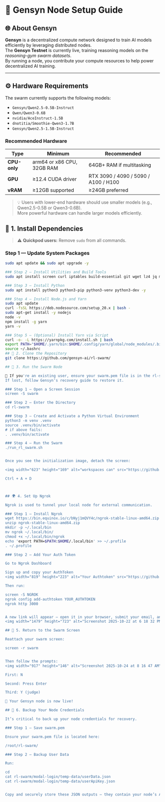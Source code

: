# 🧠 Gensyn Node Setup Guide

## 🌐 About Gensyn

**Gensyn** is a decentralized compute network designed to train AI models efficiently by leveraging distributed nodes.  
The **Gensyn Testnet** is currently live, training reasoning models on the *reasoning-gym swarm datasets*.  
By running a node, you contribute your compute resources to help power decentralized AI training.

---

## ⚙️ Hardware Requirements

The swarm currently supports the following models:

- `Gensyn/Qwen2.5-0.5B-Instruct`  
- `Qwen/Qwen3-0.6B`  
- `nvidia/AceInstruct-1.5B`  
- `dnotitia/Smoothie-Qwen3-1.7B`  
- `Gensyn/Qwen2.5-1.5B-Instruct`

### Recommended Hardware

| Type | Minimum | Recommended |
|------|----------|-------------|
| **CPU-only** | arm64 or x86 CPU, 32GB RAM | 64GB+ RAM if multitasking |
| **GPU** | ≥12.4 CUDA driver | RTX 3090 / 4090 / 5090 / A100 / H100 |
| **vRAM** | ≥12GB supported | ≥24GB preferred |

> 💡 Users with lower-end hardware should use smaller models (e.g., Qwen2.5-0.5B or Qwen3-0.6B).  
> More powerful hardware can handle larger models efficiently.



## 🧩 1. Install Dependencies

> ⚠️ **Quickpod users:** Remove `sudo` from all commands.

### Step 1 — Update System Packages
```bash
sudo apt update && sudo apt upgrade -y

### Step 2 — Install Utilities and Build Tools
sudo apt install screen curl iptables build-essential git wget lz4 jq make gcc nano automake autoconf tmux htop nvme-cli libgbm1 pkg-config libssl-dev libleveldb-dev tar clang bsdmainutils ncdu unzip libleveldb-dev -y

### Step 3 — Install Python
sudo apt install python3 python3-pip python3-venv python3-dev -y

### Step 4 — Install Node.js and Yarn
sudo apt update
curl -fsSL https://deb.nodesource.com/setup_20.x | bash -
sudo apt-get install -y nodejs
node -v
npm install -g yarn
yarn -v

### Step 5 — (Optional) Install Yarn via Script
curl -o- -L https://yarnpkg.com/install.sh | bash
export PATH="$HOME/.yarn/bin:$HOME/.config/yarn/global/node_modules/.bin:$PATH"
source ~/.bashrc
## 🧬 2. Clone the Repository
git clone https://github.com/gensyn-ai/rl-swarm/

## 🚀 3. Run the Swarm Node

🧾 If you're an existing user, ensure your swarm.pem file is in the rl-swarm directory before starting.
If lost, follow Gensyn’s recovery guide to restore it.

### Step 1 — Open a Screen Session
screen -S swarm

### Step 2 — Enter the Directory
cd rl-swarm

### Step 3 — Create and Activate a Python Virtual Environment
python3 -m venv .venv
source .venv/bin/activate
# if above fails:
. .venv/bin/activate

### Step 4 — Run the Swarm
./run_rl_swarm.sh


Once you see the initialization image, detach the screen:

<img width="623" height="169" alt="workspaces can" src="https://github.com/user-attachments/assets/82857dd6-008a-4c81-9485-820dc2fe851b" />

Ctrl + A + D



## 🌍 4. Set Up Ngrok

Ngrok is used to tunnel your local node for external communication.

### Step 1 — Install Ngrok
wget https://bin.equinox.io/c/bNyj1mQVY4c/ngrok-stable-linux-amd64.zip
unzip ngrok-stable-linux-amd64.zip
mkdir -p ~/.local/bin
mv ngrok ~/.local/bin/
chmod +x ~/.local/bin/ngrok
echo 'export PATH=$PATH:$HOME/.local/bin' >> ~/.profile
. ~/.profile

### Step 2 — Add Your Auth Token

Go to Ngrok Dashboard

Sign up and copy your AuthToken
<img width="819" height="223" alt="Your Authtoken" src="https://github.com/user-attachments/assets/68548475-b73a-4c09-beb4-ee268149a4df" />

Then run:

screen -S NGROK
ngrok config add-authtoken YOUR_AUTHTOKEN
ngrok http 3000


A new link will appear — open it in your browser, submit your email, and log in.
<img width="1479" height="723" alt="Screenshot 2025-10-22 at 6 18 32 PM" src="https://github.com/user-attachments/assets/cffebcba-3328-49c6-929f-b60410df38a4" />

## 🧠 5. Return to the Swarm Screen

Reattach your swarm screen:

screen -r swarm


Then follow the prompts:
<img width="917" height="146" alt="Screenshot 2025-10-24 at 8 16 47 AM" src="https://github.com/user-attachments/assets/b58d2452-3bf0-4a2d-bf93-b623a46f5a89" />

First: N

Second: Press Enter

Third: Y (judge)

🎉 Your Gensyn node is now live!

## 🧾 6. Backup Your Node Credentials

It’s critical to back up your node credentials for recovery.

### Step 1 — Save swarm.pem

Ensure your swarm.pem file is located here:

/root/rl-swarm/

### Step 2 — Backup User Data

Run:

cd
cat rl-swarm/modal-login/temp-data/userData.json
cat rl-swarm/modal-login/temp-data/userApiKey.json


Copy and securely store these JSON outputs — they contain your node’s API credentials and identity.
